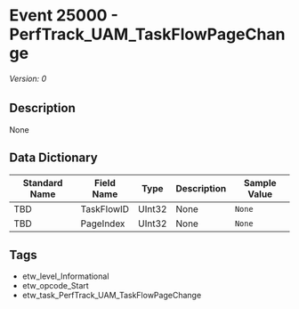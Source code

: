 # Event 25000 - PerfTrack_UAM_TaskFlowPageChange
###### Version: 0

## Description
None

## Data Dictionary
|Standard Name|Field Name|Type|Description|Sample Value|
|---|---|---|---|---|
|TBD|TaskFlowID|UInt32|None|`None`|
|TBD|PageIndex|UInt32|None|`None`|

## Tags
* etw_level_Informational
* etw_opcode_Start
* etw_task_PerfTrack_UAM_TaskFlowPageChange
